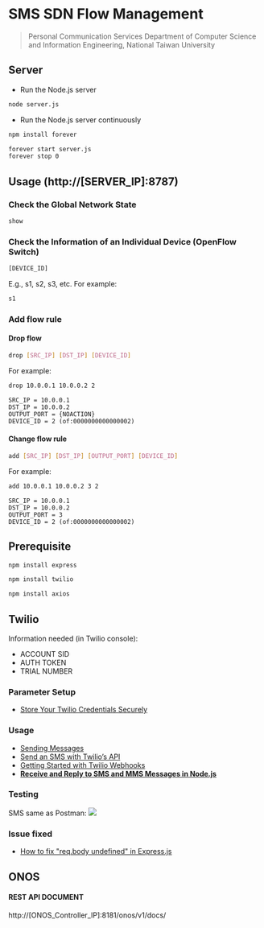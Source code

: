 # SMS SDN Flow Management
> Personal Communication Services
> Department of Computer Science and Information Engineering, National Taiwan University

## Server
* Run the Node.js server
```sh
node server.js
```

* Run the Node.js server continuously
```sh
npm install forever
```

```sh
forever start server.js
forever stop 0
```

## Usage (http://[SERVER_IP]:8787)
### Check the Global Network State
```sh
show
```
### Check the Information of an Individual Device (OpenFlow Switch)
```sh
[DEVICE_ID]
```
E.g., s1, s2, s3, etc.
For example:
```sh
s1
```
### Add flow rule
#### Drop flow
```sh
drop [SRC_IP] [DST_IP] [DEVICE_ID]
```
For example:
```sh
drop 10.0.0.1 10.0.0.2 2
```
```
SRC_IP = 10.0.0.1
DST_IP = 10.0.0.2
OUTPUT_PORT = {NOACTION}
DEVICE_ID = 2 (of:0000000000000002)
```
#### Change flow rule
```sh
add [SRC_IP] [DST_IP] [OUTPUT_PORT] [DEVICE_ID]
```
For example:
```sh
add 10.0.0.1 10.0.0.2 3 2
```
```
SRC_IP = 10.0.0.1
DST_IP = 10.0.0.2
OUTPUT_PORT = 3
DEVICE_ID = 2 (of:0000000000000002)
```
## Prerequisite
```sh
npm install express
```
```sh
npm install twilio
```
```sh
npm install axios
```
## Twilio
Information needed (in Twilio console):
* ACCOUNT SID
* AUTH TOKEN
* TRIAL NUMBER

### Parameter Setup
* [Store Your Twilio Credentials Securely](https://www.twilio.com/docs/usage/secure-credentials)

### Usage
* [Sending Messages](https://www.twilio.com/docs/sms/send-messages)
* [Send an SMS with Twilio’s API](https://www.twilio.com/docs/usage/api#send-an-sms-with-twilios-api)
* [Getting Started with Twilio Webhooks](https://www.twilio.com/docs/usage/webhooks/getting-started-twilio-webhooks)
* [**Receive and Reply to SMS and MMS Messages in Node.js**](https://www.twilio.com/docs/sms/tutorials/how-to-receive-and-reply-node-js#)


### Testing
SMS same as Postman:
![](https://i.imgur.com/K98m4o0.png)



### Issue fixed
* [How to fix "req.body undefined" in Express.js](https://akhromieiev.com/req-body-undefined-express/)


## ONOS

#### REST API DOCUMENT
http://[ONOS_Controller_IP]:8181/onos/v1/docs/
